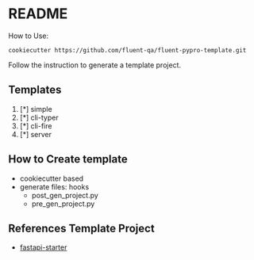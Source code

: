 # README

How to Use:

```shell
cookiecutter https://github.com/fluent-qa/fluent-pypro-template.git
```

Follow the instruction to generate a template project.


## Templates

1. [*] simple
2. [*] cli-typer
3. [*] cli-fire
4. [*] server

## How to Create template

- cookiecutter based 
- generate files: hooks
  * post_gen_project.py
  * pre_gen_project.py

## References Template Project

- [fastapi-starter]( https://github.com/gaganpreet/fastapi-starter.git)